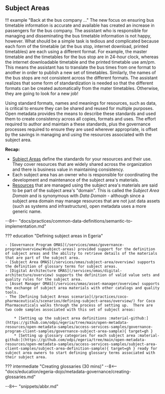 <!-- SPDX-License-Identifier: CC-BY-4.0 -->
<!-- Copyright Contributors to the Egeria project. -->

## Subject Areas

!!! example "Back at the bus company ..."
    The new focus on ensuring bus timetable information is accurate and available has created an increase in passengers for the bus company.  The assistant who is responsible for managing and disseminating the bus timetable information is not happy, however.  What should be a simple task is tedious and complicated because each form of the timetable (at the bus stop, internet download, printed timetables) are each using a different format.  For example, the master timetable and the timetables for the bus stop are in 24-hour clock, whereas the internet downloadable timetable and the printed timetable use am/pm.  This means the assistant has to translate the bus times from one format to another in order to publish a new set of timetables.  Similarly, the names of the bus stops are not consistent across the different formats.  The assistant realizes that some form of standardization is needed so that the different formats can be created automatically from the mater timetables.  Otherwise, they are going to look for a new job! 

Using standard formats, names and meanings for resources, such as data, is critical to ensure they can be shared and reused for multiple purposes.  Open metadata provides the means to describe these standards and used them to create consistency across all copies, formats and uses.
The effort required to author and maintain a these standards, plus the governance processes required to ensure they are used wherever appropriate, is offset by the savings in managing and using the resources associated with the subject area.

**Recap:** 

* [Subject Areas](/concepts/subject-area) define the standards for your resources and their use. They cover resources that are widely shared across the organization and there is business value in maintaining consistency.
* Each subject area has an owner who is responsible for coordinating the development and maintenance of the subject area's materials.
* [Resources](/concepts/resource) that are managed using the subject area's materials are said to be part of the subject area's "domain".  This is called the *Subject Area Domain* and is synonymous with *Data Domain* - although since a subject area domain may manage resources that are not just data assets (such as systems and infrastructure), open metadata uses a more generic name.

--8<-- "docs/practices/common-data-definitions/semantic-to-implementation.md"


??? education "Defining subject areas in Egeria"

    - [Governance Program OMAS](/services/omas/governance-program/overview/#subject-areas) provided support for the definition of subject areas and the ability to retrieve details of the materials that are part of the subject area.
    - [Subject Area OMAS](/services/omas/subject-area/overview) supports the definition of glossary terms for subject areas.
    - [Digital Architecture OMAS](/services/omas/digital-architecture/overview) supports the definition of valid value sets and quality rules for the subject area.
    - [Asset Manager OMAS](/services/omas/asset-manager/overview) supports the exchange of subject area materials with other catalogs and quality tools.
    - The [Defining Subject Areas scenario](/practices/coco-pharmaceuticals/scenarios/defining-subject-areas/overview/) for Coco Pharmaceuticals walks through the process of setting up.  There are two code samples associated with this set of subject areas:
    
        * [Setting up the subject area definitions :material-github:](https://github.com/odpi/egeria/tree/main/open-metadata-resources/open-metadata-samples/access-services-samples/governance-program-client-samples/governance-subject-area-sample){ target=gh }
        * [Setting up glossary categories for each subject area :material-github:](https://github.com/odpi/egeria/tree/main/open-metadata-resources/open-metadata-samples/access-services-samples/subject-area-client-samples/subject-area-definition-sample){ target=gh } ready for subject area owners to start defining glossary terms associated with their subject area.


??? intermediate "Creating glossaries (30 mins)"
    --8<-- "docs/education/egeria-dojo/metadata-governance/creating-glossaries.md"


--8<-- "snippets/abbr.md"